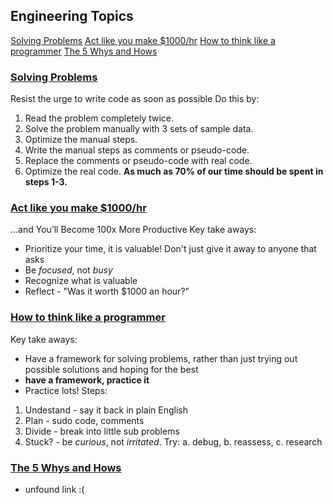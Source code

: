 ## Engineering Topics
[Solving Problems](https://simpleprogrammer.com/solving-problems-breaking-it-down/)
[Act like you make $1000/hr](https://medium.com/swlh/pretend-your-time-is-worth-1-000-hour-and-youll-become-100x-more-productive-f04628bb3e6d)
[How to think like a programmer](https://medium.freecodecamp.org/how-to-think-like-a-programmer-lessons-in-problem-solving-d1d8bf1de7d2)
[The 5 Whys and Hows](http://asq.org/healthcare-use/why-quality/five-whys.html)

### [Solving Problems](https://simpleprogrammer.com/solving-problems-breaking-it-down/)
Resist the urge to write code as soon as possible
Do this by:
  1. Read the problem completely twice.
  2. Solve the problem manually with 3 sets of sample data.
  3. Optimize the manual steps.
  4. Write the manual steps as comments or pseudo-code.
  5. Replace the comments or pseudo-code with real code.
  6.   Optimize the real code.
  **As much as 70% of our time should be spent in steps 1-3.**

### [Act like you make $1000/hr](https://medium.com/swlh/pretend-your-time-is-worth-1-000-hour-and-youll-become-100x-more-productive-f04628bb3e6d)
...and You’ll Become 100x More Productive
Key take aways: 
- Prioritize your time, it is valuable! Don't just give it away to anyone that asks
- Be *focused*, not *busy*
- Recognize what is valuable
- Reflect - "Was it worth $1000 an hour?"

### [How to think like a programmer](https://medium.freecodecamp.org/how-to-think-like-a-programmer-lessons-in-problem-solving-d1d8bf1de7d2)
Key take aways:
- Have a framework for solving problems, rather than just trying out possible solutions and hoping for the best
- **have a framework, practice it**
- Practice lots!
Steps:
1. Undestand - say it back in plain English
2. Plan - sudo code, comments
3. Divide - break into little sub problems
4. Stuck? - be *curious*, not *irritated*. Try: a. debug, b. reassess, c. research

### [The 5 Whys and Hows](http://asq.org/healthcare-use/why-quality/five-whys.html)
- unfound link :( 